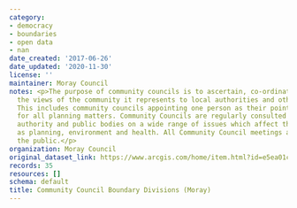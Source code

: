 ```yaml
---
category:
- democracy
- boundaries
- open data
- nan
date_created: '2017-06-26'
date_updated: '2020-11-30'
license: ''
maintainer: Moray Council
notes: <p>The purpose of community councils is to ascertain, co-ordinate and express
  the views of the community it represents to local authorities and other pubic bodies.
  This includes community councils appointing one person as their point of contact
  for all planning matters. Community Councils are regularly consulted by the local
  authority and public bodies on a wide range of issues which affect their area, such
  as planning, environment and health. All Community Council meetings are open to
  the public.</p>
organization: Moray Council
original_dataset_link: https://www.arcgis.com/home/item.html?id=e5ea01c5c01546c2ba1f89ae3e792010
records: 35
resources: []
schema: default
title: Community Council Boundary Divisions (Moray)
---
```

